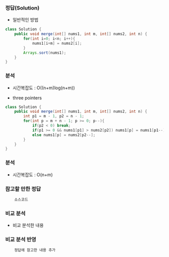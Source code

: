 ###   정답(Solution)

-   일반적인 방법

```java
class Solution {
    public void merge(int[] nums1, int m, int[] nums2, int n) {
        for(int i=0; i<n; i++){
            nums1[i+m] = nums2[i];
        }
        Arrays.sort(nums1);
    }
}
```

###   분석
-   시간복잡도 : O((n+m)log(n+m))



-   three pointers

```java
class Solution {
    public void merge(int[] nums1, int m, int[] nums2, int n) {
        int p1 = m - 1, p2 = n - 1;
        for(int p = m + n - 1; p >= 0; p--){
            if(p2 < 0) break;
            if(p1 >= 0 && nums1[p1] > nums2[p2]) nums1[p] = nums1[p1--];
            else nums1[p] = nums2[p2--];
        }
    }
}
```

###   분석
-   시간복잡도 : O(n+m)

###   참고할 만한 정답
```java
    소스코드
```

###   비교 분석
-   비교 분석한 내용

###   비교 분석 반영
```java
    정답에 참고한 내용 추가
```